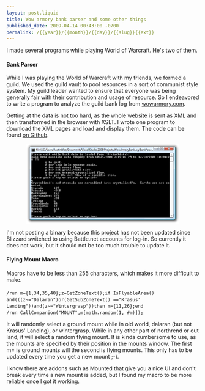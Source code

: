 ```yaml
---
layout: post.liquid
title: Wow armory bank parser and some other things
published_date: 2009-04-14 00:43:00 -0700
permalink: /{{year}}/{{month}}/{{day}}/{{slug}}{{ext}}
---
```


I made several programs while playing World of Warcraft.  He's two of them.

<h4>Bank Parser</h4>
While I was playing the World of Warcraft with my friends, we formed a guild.  We used the guild vault to pool resources in a sort of communist style system.  My guild leader wanted to ensure that everyone was being generally fair with their contribution and usage of resource.  So I endeavored to write a program to analyze the guild bank log from <a href="https://www.wowarmory.com/">wowarmory.com</a>.

Getting at the data is not too hard, as the whole website is sent as XML and then transformed in the browser with XSLT.  I wrote one program to download the XML pages and load and display them.  The code can be found <a href="https://github.com/AustinWise/wow-armory-bank-log-parser/">on Github</a>.

<a href="/images/BankParser.png"><img style="display:block; margin:0px auto 10px; text-align:center;cursor:pointer; cursor:hand;width: 400px; height: 210px;" src="/images/BankParser.tn.png" border="0"/></a>

I'm not posting a binary because this project has not been updated since Blizzard switched to using Battle.net accounts for log-in.  So currently it does not work, but it should not be too much trouble to update it.

<h4>Flying Mount Macro</h4>
Macros have to be less than 255 characters, which makes it more difficult to make.

<div style="clear:both;"></div>
<code>
/run m={1,34,35,40};z=GetZoneText();if IsFlyableArea() and(((z~="Dalaran")or(GetSubZoneText() =="Krasus' Landing"))and(z~="Wintergrasp"))then m={11,26};end 
/run CallCompanion("MOUNT",m[math.random(1, #m)]);
</code>
<div style="clear:both;"></div>

It will randomly select a ground mount while in old world, dalaran (but not Krasus' Landing), or wintergrasp.  While in any other part of northrend or out land, it will select a random flying mount.  It is kinda cumbersome to use, as the mounts are specified by their position in the mounts window.  The first m= is ground mounts will the second is flying mounts.  This only has to be updated every time you get a new mount ;-).

I know there are addons such as Mounted that give you a nice UI and don't break every time a new mount is added, but I found my macro to be more reliable once I got it working.
